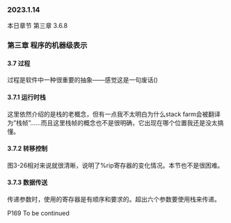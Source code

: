 ### 2023.1.14
本日章节 第三章 3.6.8

### 第三章 程序的机器级表示    
#### 3.7 过程  
过程是软件中一种很重要的抽象——感觉这是一句废话()  
#### 3.7.1 运行时栈  
这里依然介绍的是栈的老概念，但有一点我不太明白为什么stack farm会被翻译为”栈帧”……而且这里栈帧的概念也不是很明确，它出现在哪个位置我还是没太搞懂。  

#### 3.7.2 转移控制
图3-26相对来说就很清晰，说明了%rip寄存器的变化情况。本节也不是很困难。  

#### 3.7.3 数据传送  
传递参数时，使用的寄存器是有顺序和要求的。超出六个参数要使用栈来传递。    

P169 To be continued